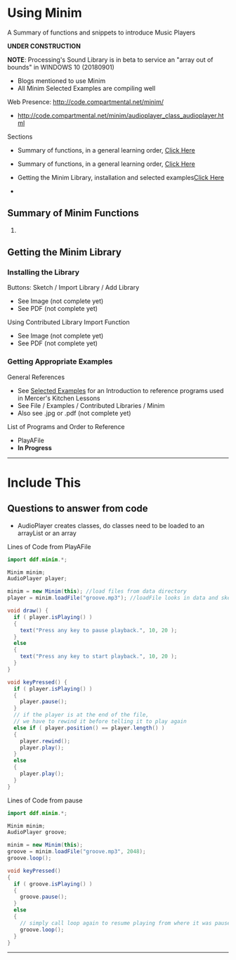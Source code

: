# Using Minim
A Summary of functions and snippets to introduce Music Players

**UNDER CONSTRUCTION**

**NOTE**: Processing's Sound Library is in beta to service an "array out of bounds" in WINDOWS 10 (20180901)
- Blogs mentioned to use Minim
- All Minim Selected Examples are compiling well

Web Presence: http://code.compartmental.net/minim/
- http://code.compartmental.net/minim/audioplayer_class_audioplayer.html

Sections
- Summary of functions, in a general learning order, <a href="">Click Here</a>
- Summary of functions, in a general learning order, <a href="">Click Here</a>
- Getting the Minim Library, installation and selected examples<a href="">Click Here</a>

- <a href=""></a>
<a href=""></a>

## Summary of Minim Functions

1.

## Getting the Minim Library

### Installing the Library
Buttons: Sketch / Import Library / Add Library
- See Image (not complete yet)
- See PDF (not complete yet)

Using Contributed Library Import Function
- See Image (not complete yet)
- See PDF (not complete yet)

### Getting Appropriate Examples
General References
- See <a href="https://github.com/MercersKitchen/CS10/tree/master/Computer%20Apps/Music%20Player%20Project/Using%20Minim/Selected%20Examples">Selected Examples</a> for an Introduction to reference programs used in Mercer's Kitchen Lessons
- See File / Examples / Contributed Libraries / Minim
- Also see .jpg or .pdf (not complete yet)

List of Programs and Order to Reference
- PlayAFile
- **In Progress**

---

# Include This

## Questions to answer from code
- AudioPlayer creates classes, do classes need to be loaded to an arrayList or an array


Lines of Code from PlayAFile
```java
import ddf.minim.*;

Minim minim;
AudioPlayer player;

minim = new Minim(this); //load files from data directory
player = minim.loadFile("groove.mp3"); //loadFile looks in data and sketch folders //Able to pass absolute path or URL

void draw() {
  if ( player.isPlaying() )
  {
    text("Press any key to pause playback.", 10, 20 );
  }
  else
  {
    text("Press any key to start playback.", 10, 20 );
  }
}

void keyPressed() {
  if ( player.isPlaying() )
  {
    player.pause();
  }
  // if the player is at the end of the file,
  // we have to rewind it before telling it to play again
  else if ( player.position() == player.length() )
  {
    player.rewind();
    player.play();
  }
  else
  {
    player.play();
  }
}
```

Lines of Code from pause
```java
import ddf.minim.*;

Minim minim;
AudioPlayer groove;

minim = new Minim(this);
groove = minim.loadFile("groove.mp3", 2048);
groove.loop();

void keyPressed()
{
  if ( groove.isPlaying() )
  {
    groove.pause();
  }
  else
  {
    // simply call loop again to resume playing from where it was paused
    groove.loop();
  }
}
```


---
